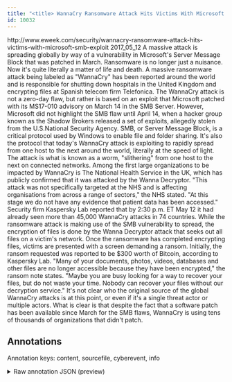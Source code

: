 ```yaml
---
title: "<title> WannaCry Ransomware Attack Hits Victims With Microsoft SMB Exploit </title>"
id: 10032
---
```


<title> WannaCry Ransomware Attack Hits Victims With Microsoft SMB Exploit </title>
<source> http://www.eweek.com/security/wannacry-ransomware-attack-hits-victims-with-microsoft-smb-exploit </source>
<date> 2017_05_12 </date>
<text>
A massive attack is spreading globally by way of a vulnerability in Microsoft's Server Message Block that was patched in March.
Ransomware is no longer just a nuisance. Now it's quite literally a matter of life and death. A massive ransomware attack being labeled as "WannaCry" has been reported around the world and is responsible for shutting down hospitals in the United Kingdom and encrypting files at Spanish telecom firm Telefonica.
The WannaCry attack is not a zero-day flaw, but rather is based on an exploit that Microsoft patched with its MS17-010 advisory on March 14 in the SMB Server. However, Microsoft did not highlight the SMB flaw until April 14, when a hacker group known as the Shadow Brokers released a set of exploits, allegedly stolen from the U.S.National Security Agency.
SMB, or Server Message Block, is a critical protocol used by Windows to enable file and folder sharing. It's also the protocol that today's WannaCry attack is exploiting to rapidly spread from one host to the next around the world, literally at the speed of light. The attack is what is known as a worm, "slithering" from one host to the next on connected networks.
Among the first large organizations to be impacted by WannaCry is The National Health Service in the UK, which has publicly confirmed that it was attacked by the Wanna Decryptor.
"This attack was not specifically targeted at the NHS and is affecting organisations from across a range of sectors," the NHS stated. "At this stage we do not have any evidence that patient data has been accessed."
Security firm Kaspersky Lab reported that by 2:30 p.m. ET May 12 it had already seen more than 45,000 WannaCry attacks in 74 countries. While the ransomware attack is making use of the SMB vulnerability to spread, the encryption of files is done by the Wanna Decryptor attack that seeks out all files on a victim's network. Once the ransomware has completed encrypting files, victims are presented with a screen demanding a ransom. Initially, the ransom requested was reported to be $300 worth of Bitcoin, according to Kaspersky Lab.
"Many of your documents, photos, videos, databases and other files are no longer accessible because they have been encrypted," the ransom note states. "Maybe you are busy looking for a way to recover your files, but do not waste your time. Nobody can recover your files without our decryption service."
It's not clear who the original source of the global WannaCry attacks is at this point, or even if it's a single threat actor or multiple actors. What is clear is that despite the fact that a software patch has been available since March for the SMB flaws, WannaCry is using tens of thousands of organizations that didn't patch.
</text>



## Annotations

Annotation keys: content, sourcefile, cyberevent, info

<details>
<summary>Raw annotation JSON (preview)</summary>

```json
{
  "content": "A massive attack is spreading globally by way of a vulnerability in Microsoft's Server Message Block that was patched in March. Ransomware is no longer just a nuisance. Now it's quite literally a matter of life and death. A massive ransomware attack being labeled as \"WannaCry\" has been reported around the world and is responsible for shutting down hospitals in the United Kingdom and encrypting files at Spanish telecom firm Telefonica. The WannaCry attack is not a zero-day flaw, but rather is based on an exploit that Microsoft patched with its MS17-010 advisory on March 14 in the SMB Server. However, Microsoft did not highlight the SMB flaw until April 14, when a hacker group known as the Shadow Brokers released a set of exploits, allegedly stolen from the U.S.National Security Agency. SMB, or Server Message Block, is a critical protocol used by Windows to enable file and folder sharing. It's also the protocol that today's WannaCry attack is exploiting to rapidly spread from one host to the next around the world, literally at the speed of light. The attack is what is known as a worm, \"slithering\" from one host to the next on connected networks. Among the first large organizations to be impacted by WannaCry is The National Health Service in the UK, which has publicly confirmed that it was attacked by the Wanna Decryptor. \"This attack was not specifically targeted at the NHS and is affecting organisations from across a range of sectors,\" the NHS stated. \"At this stage we do not have any evidence that patient data has been accessed.\" Security firm Kaspersky Lab reported that by 2:30 p.m. ET May 12 it had already seen more than 45,000 WannaCry attacks in 74 countries. While the ransomware attack is making use of the SMB vulnerability to spread, the encryption of files is done by the Wanna Decryptor attack that seeks out all files on a victim's network. Once the ransomware has completed encrypting files, victims are presented with a screen demanding a ransom. Initially, the ransom requested was reported to be $300 worth of Bitcoin, according to Kaspersky Lab. \"Many of your documents, photos, videos, databases and other files are no longer accessible because they have been encrypted,\" the ransom note states. \"Maybe you are busy looking for a way to recover your files, but do not waste your time. Nobody can recover your files without our decryption service.\" It's not clear who the original source of the global WannaCry attacks is at this point, or even if it's a single threat actor or multiple actors. What is clear is that despite the fact that a software patch has been available since March for the SMB flaws, WannaCry is using tens of thousands of organizations that didn't patch.",
  "sourcefile": "10032.txt",
  "cyberevent": {
    "hopper": [
      {
        "index": 0,
        "relation": "Same",
        "events": [
          {
            "index": "E15",
            "type": "Attack",
            "realis": "Actual",
            "nugget": {
              "startOffset": 1698,
              "index": "T42",
              "endOffset": 1719,
              "text": "the ransomware attack"
            },
            "argument": [
              {
                "index": "T43",
                "text": "use of the SMB vulnerability to spread",
                "endOffset": 1768,
                "role": {
                  "CAPEC-Meta": "Flooding",
                  "type": "Attack-Pattern",
                  "confidence": 0.911754697561264
                },
                "startOffset": 1730,
                "type": "Capabilities"
              },
              {
                "index": "T44",
                "text": "the encryption of files",
                "endOffset": 1793,
                "role": {
                  "CAPEC-Meta": "Buffer Manipulation",
                  "type": "Attack-Pattern",
                  "confidence": 0.9158868193626404
                },
                "startOffset": 1770,
       
```
</details>
